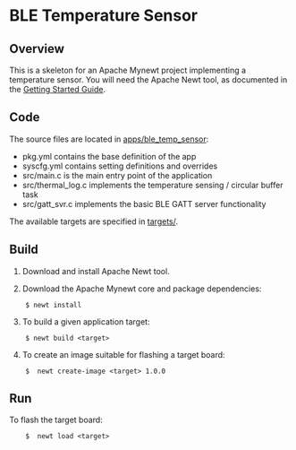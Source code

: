 # BLE Temperature Sensor

## Overview

This is a skeleton for an Apache Mynewt project implementing a temperature sensor.
You will need the Apache Newt tool, as documented in the [Getting Started Guide](http://mynewt.apache.org/os/get_started/introduction/).

## Code

The source files are located in [apps/ble_temp_sensor](apps/ble_temp_sensor):

  * pkg.yml contains the base definition of the app
  * syscfg.yml contains setting definitions and overrides
  * src/main.c is the main entry point of the application
  * src/thermal_log.c implements the temperature sensing / circular buffer task
  * src/gatt_svr.c implements the basic BLE GATT server functionality

The available targets are specified in [targets/](targets/).

## Build

1. Download and install Apache Newt tool.

2. Download the Apache Mynewt core and package dependencies:

```no-highlight
    $ newt install
```

3. To build a given application target:

```no-highlight
    $ newt build <target>
```

4. To create an image suitable for flashing a target board:

```no-highlight
    $  newt create-image <target> 1.0.0
```

## Run

To flash the target board:

```no-highlight
    $  newt load <target>
```

